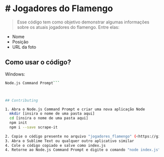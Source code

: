 # # Jogadores do Flamengo
> Esse código tem como objetivo demonstrar algumas informações sobre os atuais jogadores do flamengo. Entre elas:
  - Nome
  - Posição
  - URL da foto


## Como usar o código?

Windows:

```sh
Node.js Command Prompt```



## Contributing

1. Abra o Node.js Command Prompt e criar uma nova aplicação Node 
  mkdir [insira o nome de uma pasta aqui]
  cd [insira o nome de uma pasta aqui]
  npm init
  npm i --save scrape-it
  
2. Copie o código presente no arquivo "jogadores_flamengo" (<https://github.com/carolina3maciel/intera/blob/main/jogadores_flamengo>)
3. Abra o Sublime Text ou qualquer outro aplicativo similar
4. Cole o código copiado e salve como index.js
4. Retorne ao Node.js Command Prompt e digite o comando "node index.js" para que todas as informações dos jogadores apareçam no próprio terminal
